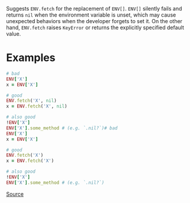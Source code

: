 
Suggests `ENV.fetch` for the replacement of `ENV[]`.
`ENV[]` silently fails and returns `nil` when the environment variable is unset,
which may cause unexpected behaviors when the developer forgets to set it.
On the other hand, `ENV.fetch` raises `KeyError` or returns the explicitly
specified default value.

# Examples

```ruby
# bad
ENV['X']
x = ENV['X']

# good
ENV.fetch('X', nil)
x = ENV.fetch('X', nil)

# also good
!ENV['X']
ENV['X'].some_method # (e.g. `.nil?`)# bad
ENV['X']
x = ENV['X']

# good
ENV.fetch('X')
x = ENV.fetch('X')

# also good
!ENV['X']
ENV['X'].some_method # (e.g. `.nil?`)
```

[Source](http://www.rubydoc.info/gems/rubocop/RuboCop/Cop/Style/FetchEnvVar)